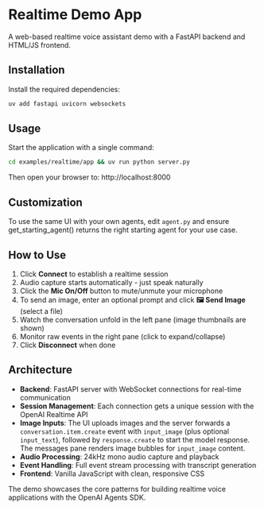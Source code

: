 # Realtime Demo App

A web-based realtime voice assistant demo with a FastAPI backend and HTML/JS frontend.

## Installation

Install the required dependencies:

```bash
uv add fastapi uvicorn websockets
```

## Usage

Start the application with a single command:

```bash
cd examples/realtime/app && uv run python server.py
```

Then open your browser to: http://localhost:8000

## Customization

To use the same UI with your own agents, edit `agent.py` and ensure get_starting_agent() returns the right starting agent for your use case.

## How to Use

1. Click **Connect** to establish a realtime session
2. Audio capture starts automatically - just speak naturally
3. Click the **Mic On/Off** button to mute/unmute your microphone
4. To send an image, enter an optional prompt and click **🖼️ Send Image** (select a file)
5. Watch the conversation unfold in the left pane (image thumbnails are shown)
6. Monitor raw events in the right pane (click to expand/collapse)
7. Click **Disconnect** when done

## Architecture

-   **Backend**: FastAPI server with WebSocket connections for real-time communication
-   **Session Management**: Each connection gets a unique session with the OpenAI Realtime API
-   **Image Inputs**: The UI uploads images and the server forwards a
    `conversation.item.create` event with `input_image` (plus optional `input_text`),
    followed by `response.create` to start the model response. The messages pane
    renders image bubbles for `input_image` content.
-   **Audio Processing**: 24kHz mono audio capture and playback
-   **Event Handling**: Full event stream processing with transcript generation
-   **Frontend**: Vanilla JavaScript with clean, responsive CSS

The demo showcases the core patterns for building realtime voice applications with the OpenAI Agents SDK.

